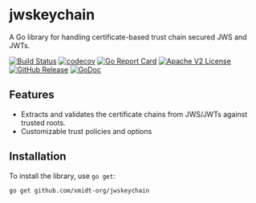 # jwskeychain

A Go library for handling certificate-based trust chain secured JWS and JWTs.

[![Build Status](https://github.com/xmidt-org/jwskeychain/actions/workflows/ci.yml/badge.svg)](https://github.com/xmidt-org/jwskeychain/actions/workflows/ci.yml)
[![codecov](https://codecov.io/gh/xmidt-org/jwskeychain/graph/badge.svg?token=AX7eNV08AD)](https://codecov.io/gh/xmidt-org/jwskeychain)
[![Go Report Card](https://goreportcard.com/badge/github.com/xmidt-org/jwskeychain)](https://goreportcard.com/report/github.com/xmidt-org/jwskeychain)
[![Apache V2 License](http://img.shields.io/badge/license-Apache%20V2-blue.svg)](https://github.com/xmidt-org/jwskeychain/blob/main/LICENSE)
[![GitHub Release](https://img.shields.io/github/release/xmidt-org/jwskeychain.svg)](https://github.com/xmidt-org/jwskeychain/releases)
[![GoDoc](https://pkg.go.dev/badge/github.com/xmidt-org/jwskeychain)](https://pkg.go.dev/github.com/xmidt-org/jwskeychain)

## Features

- Extracts and validates the certificate chains from JWS/JWTs against trusted roots.
- Customizable trust policies and options

## Installation

To install the library, use `go get`:

```sh
go get github.com/xmidt-org/jwskeychain
```
